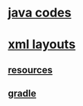 # [java codes](https://github.com/iiTsAmir/formulator_APP/tree/main/app/src/main/java/com/example/formulator)
# [xml layouts](https://github.com/iiTsAmir/formulator_APP/tree/main/app/src/main/res/layout)
## [resources](https://github.com/iiTsAmir/formulator_APP/tree/main/app/src/main/res)
## [gradle](https://github.com/iiTsAmir/formulator_APP/blob/main/app/build.gradle.kts)
